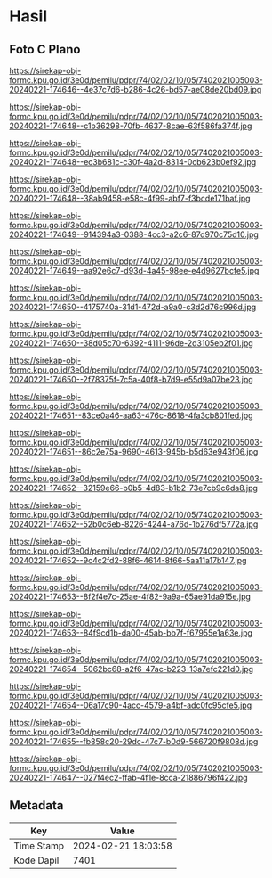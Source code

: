 # Hasil

## Foto C Plano

https://sirekap-obj-formc.kpu.go.id/3e0d/pemilu/pdpr/74/02/02/10/05/7402021005003-20240221-174646--4e37c7d6-b286-4c26-bd57-ae08de20bd09.jpg

https://sirekap-obj-formc.kpu.go.id/3e0d/pemilu/pdpr/74/02/02/10/05/7402021005003-20240221-174648--c1b36298-70fb-4637-8cae-63f586fa374f.jpg

https://sirekap-obj-formc.kpu.go.id/3e0d/pemilu/pdpr/74/02/02/10/05/7402021005003-20240221-174648--ec3b681c-c30f-4a2d-8314-0cb623b0ef92.jpg

https://sirekap-obj-formc.kpu.go.id/3e0d/pemilu/pdpr/74/02/02/10/05/7402021005003-20240221-174648--38ab9458-e58c-4f99-abf7-f3bcde171baf.jpg

https://sirekap-obj-formc.kpu.go.id/3e0d/pemilu/pdpr/74/02/02/10/05/7402021005003-20240221-174649--914394a3-0388-4cc3-a2c6-87d970c75d10.jpg

https://sirekap-obj-formc.kpu.go.id/3e0d/pemilu/pdpr/74/02/02/10/05/7402021005003-20240221-174649--aa92e6c7-d93d-4a45-98ee-e4d9627bcfe5.jpg

https://sirekap-obj-formc.kpu.go.id/3e0d/pemilu/pdpr/74/02/02/10/05/7402021005003-20240221-174650--4175740a-31d1-472d-a9a0-c3d2d76c996d.jpg

https://sirekap-obj-formc.kpu.go.id/3e0d/pemilu/pdpr/74/02/02/10/05/7402021005003-20240221-174650--38d05c70-6392-4111-96de-2d3105eb2f01.jpg

https://sirekap-obj-formc.kpu.go.id/3e0d/pemilu/pdpr/74/02/02/10/05/7402021005003-20240221-174650--2f78375f-7c5a-40f8-b7d9-e55d9a07be23.jpg

https://sirekap-obj-formc.kpu.go.id/3e0d/pemilu/pdpr/74/02/02/10/05/7402021005003-20240221-174651--83ce0a46-aa63-476c-8618-4fa3cb801fed.jpg

https://sirekap-obj-formc.kpu.go.id/3e0d/pemilu/pdpr/74/02/02/10/05/7402021005003-20240221-174651--86c2e75a-9690-4613-945b-b5d63e943f06.jpg

https://sirekap-obj-formc.kpu.go.id/3e0d/pemilu/pdpr/74/02/02/10/05/7402021005003-20240221-174652--32159e66-b0b5-4d83-b1b2-73e7cb9c6da8.jpg

https://sirekap-obj-formc.kpu.go.id/3e0d/pemilu/pdpr/74/02/02/10/05/7402021005003-20240221-174652--52b0c6eb-8226-4244-a76d-1b276df5772a.jpg

https://sirekap-obj-formc.kpu.go.id/3e0d/pemilu/pdpr/74/02/02/10/05/7402021005003-20240221-174652--9c4c2fd2-88f6-4614-8f66-5aa11a17b147.jpg

https://sirekap-obj-formc.kpu.go.id/3e0d/pemilu/pdpr/74/02/02/10/05/7402021005003-20240221-174653--8f2f4e7c-25ae-4f82-9a9a-65ae91da915e.jpg

https://sirekap-obj-formc.kpu.go.id/3e0d/pemilu/pdpr/74/02/02/10/05/7402021005003-20240221-174653--84f9cd1b-da00-45ab-bb7f-f67955e1a63e.jpg

https://sirekap-obj-formc.kpu.go.id/3e0d/pemilu/pdpr/74/02/02/10/05/7402021005003-20240221-174654--5062bc68-a2f6-47ac-b223-13a7efc221d0.jpg

https://sirekap-obj-formc.kpu.go.id/3e0d/pemilu/pdpr/74/02/02/10/05/7402021005003-20240221-174654--06a17c90-4acc-4579-a4bf-adc0fc95cfe5.jpg

https://sirekap-obj-formc.kpu.go.id/3e0d/pemilu/pdpr/74/02/02/10/05/7402021005003-20240221-174655--fb858c20-29dc-47c7-b0d9-566720f9808d.jpg

https://sirekap-obj-formc.kpu.go.id/3e0d/pemilu/pdpr/74/02/02/10/05/7402021005003-20240221-174647--027f4ec2-ffab-4f1e-8cca-21886796f422.jpg


## Metadata

| Key        | Value               |
| ---------- | ------------------- |
| Time Stamp | 2024-02-21 18:03:58 |
| Kode Dapil | 7401                |



